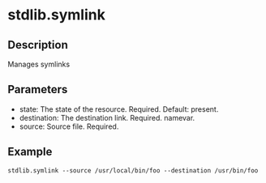 # stdlib.symlink

## Description

Manages symlinks

## Parameters

* state: The state of the resource. Required. Default: present.
* destination: The destination link. Required. namevar.
* source: Source file. Required.

## Example

```shell
stdlib.symlink --source /usr/local/bin/foo --destination /usr/bin/foo
```

